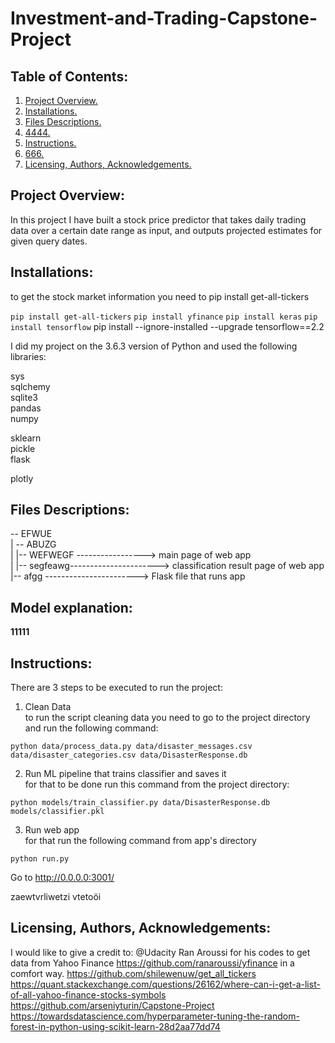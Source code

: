 # Investment-and-Trading-Capstone-Project


## Table of Contents:
1. [ Project Overview.](#prov)
2. [Installations.](#instal)
3. [Files Descriptions.](#fd)
4. [4444.](#me)
5. [Instructions.](#instr)
6. [666.](#scr)
7. [Licensing, Authors, Acknowledgements.](#li)


<a name="prov"></a>
## Project Overview:

In this project I have built a stock price predictor that takes daily trading data over a certain date range as input, and outputs projected estimates for given query dates. 

<a name="instal"></a>
## Installations:

to get the stock market information you need to pip install get-all-tickers

`pip install get-all-tickers`
`pip install yfinance`
`pip install keras`
`pip install tensorflow`
pip install --ignore-installed --upgrade tensorflow==2.2

I did my project on the 3.6.3 version of Python and used the following libraries:

sys<br />
sqlchemy<br />
sqlite3<br />
pandas<br />
numpy<br />

sklearn<br />
pickle<br />
flask<br />

plotly<br />



<a name="fd"></a>
## Files Descriptions:

-- EFWUE<br />
| -- ABUZG <br />
| |--  WEFWEGF -----------------> main page of web app<br />
| |-- segfeawg----------------------> classification result page of web app<br />
|-- afgg -----------------------> Flask file that runs app<br />



<a name="me"></a>
## Model explanation:

**11111**

<a name="instr"></a>
## Instructions:

There are 3 steps to be executed to run the project:

1. Clean Data<br />
to run the script cleaning data you need to go to the project directory and run the following command:
```
python data/process_data.py data/disaster_messages.csv data/disaster_categories.csv data/DisasterResponse.db
```
2. Run ML pipeline that trains classifier and saves it<br />
for that to be done run this command from the project directory:
```
python models/train_classifier.py data/DisasterResponse.db models/classifier.pkl
```
3. Run web app<br />
for that run the following command from app's directory
```
python run.py
```
Go to http://0.0.0.0:3001/

<a name="scr"></a>

zaewtvrliwetzi vtetoöi

<a name="li"></a>
## Licensing, Authors, Acknowledgements:

I would like to give a credit to:
@Udacity
Ran Aroussi for his codes to get data from Yahoo Finance https://github.com/ranaroussi/yfinance in a comfort way.
https://github.com/shilewenuw/get_all_tickers
https://quant.stackexchange.com/questions/26162/where-can-i-get-a-list-of-all-yahoo-finance-stocks-symbols
https://github.com/arseniyturin/Capstone-Project
https://towardsdatascience.com/hyperparameter-tuning-the-random-forest-in-python-using-scikit-learn-28d2aa77dd74
